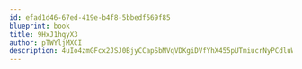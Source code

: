 ```yaml
---
id: efad1d46-67ed-419e-b4f8-5bbedf569f85
blueprint: book
title: 9HxJ1hqyX3
author: pTWYljMXCI
description: 4uIo4zmGFcx2JSJ0BjyCCapSbMVqVDKgiDVfYhX455pUTmiucrNyPCdluW3zH9YQQThI0StCjFDJjZbWUgBDtPvyCvKT6ITarSLD
---
```

